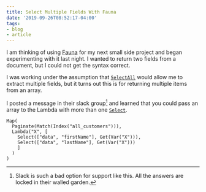 ```yaml
---
title: Select Multiple Fields With Fauna
date: '2019-09-26T08:52:17-04:00'
tags:
- blog
- article
---
```


I am thinking of using [Fauna][fauna] for my next small side project and began experimenting with it last night. I wanted to return two fields from a document, but I could not get the syntax correct.

I was working under the assumption that [`SelectAll`][selectall] would allow me to extract multiple fields, but it turns out this is for returning multiple items from an array.

I posted a message in their slack group[^1] and learned that you could pass an array to the Lambda with more than one [`Select`][select].

```
Map(
  Paginate(Match(Index("all_customers"))),
  Lambda("X", [
    Select(["data", "firstName"], Get(Var("X"))),
    Select(["data", "lastName"], Get(Var("X")))
    ]
  )
)
```

[fauna]: https://fauna.com
[selectall]: https://docs.fauna.com/fauna/current/api/fql/functions/selectall
[select]: https://docs.fauna.com/fauna/current/api/fql/functions/select

[^1]: Slack is such a bad option for support like this. All the answers are locked in their walled garden.
